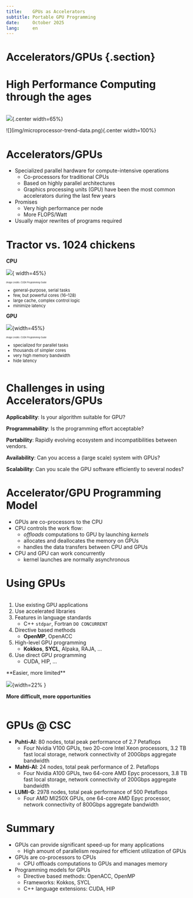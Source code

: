 ```yaml
---
title:    GPUs as Accelerators
subtitle: Portable GPU Programming
date:     October 2025
lang:     en
---
```


# Accelerators/GPUs {.section}

# High Performance Computing through the ages

<div class="column">

![](img/top_500.png){.center width=65%}
</div>

<div class="column"> 
![](img/microprocessor-trend-data.png){.center width=100%}
</div>


# Accelerators/GPUs

- Specialized parallel hardware for compute-intensive operations
    - Co-processors for traditional CPUs
    - Based on highly parallel architectures
    - Graphics processing units (GPU) have been the most common
      accelerators during the last few years
- Promises
    - Very high performance per node
    - More FLOPS/Watt
- Usually major rewrites of programs required



#  Tractor vs. 1024 chickens

<!-- ![<span style=" font-size:0.5em;">*Image credits: CUDA Programming Guide*</span> ](img/CPU-vs-GPU.jpg){.center width=45%} -->

<div class="column" style="width:49%;">
  <strong>CPU</strong>

  ![](img/CPU.jpg){ width=45%} 
  <div style="font-size:0.4em;">
    <em>Image credits: CUDA Programming Guide</em>
  </div>
  <ul style="font-size:0.8em;">
    <li>general-purpose, serial tasks</li>
    <li>few, but powerful cores (16–128)</li>
    <li>large cache, complex control logic</li>
    <li>minimize latency</li>
  </ul>
</div>

<div class="column" style="width:49%;">
  <strong>GPU</strong>
    
  ![](img/GPU.jpg){width=45%}
  <div style="font-size:0.4em;">
    <em>Image credits: CUDA Programming Guide</em>
  </div>
  <ul style="font-size:0.8em;">
    <li>specialized for parallel tasks</li>
    <li>thousands of simpler cores</li>
    <li>very high memory bandwidth</li>
    <li>hide latency</li>
  </ul>
</div>

# Challenges in using Accelerators/GPUs

**Applicability**: Is your algorithm suitable for GPU?

**Programmability**: Is the programming effort acceptable?

**Portability**: Rapidly evolving ecosystem and incompatibilities between vendors.

**Availability**: Can you access a (large scale) system with GPUs?

**Scalability**: Can you scale the GPU software efficiently to several nodes?

#  Accelerator/GPU Programming Model

- GPUs are co-processors to the CPU
- CPU controls the work flow:
  - *offloads* computations to GPU by launching *kernels*
  - allocates and deallocates the memory on GPUs
  - handles the data transfers between CPU and GPUs
- CPU and GPU can work concurrently
   - kernel launches are normally asynchronous


# Using GPUs

<div class="column">

1. Use existing GPU applications
2. Use accelerated libraries
3. Features in language standards
    - C++ `stdpar`, Fortran `DO CONCURRENT`
4. Directive based methods
    - **OpenMP**, OpenACC
5. High-level GPU programming
    - **Kokkos**, **SYCL**, Alpaka, RAJA, ...
6. Use direct GPU programming
    - CUDA, HIP, ...
</div>
<div class="column">
**Easier, more limited**

![](img/arrow.png){width=22% }

**More difficult, more opportunities**

</div>



# GPUs @ CSC

- **Puhti-AI**: 80 nodes, total peak performance of 2.7 Petaflops
    - Four Nvidia V100 GPUs, two 20-core Intel Xeon processors, 3.2 TB fast local storage, network connectivity of 200Gbps aggregate bandwidth  
- **Mahti-AI**: 24 nodes, total peak performance of 2. Petaflops
    - Four Nvidia A100 GPUs, two 64-core AMD Epyc processors, 3.8 TB fast local storage,  network connectivity of 200Gbps aggregate bandwidth   
- **LUMI-G**: 2978 nodes, total peak performance of 500 Petaflops
    - Four AMD MI250X GPUs, one 64-core AMD Epyc processor, network connectivity of 800Gbps aggregate bandwidth


# Summary

- GPUs can provide significant speed-up for many applications
    - High amount of parallelism required for efficient utilization of GPUs
- GPUs are co-processors to CPUs
   - CPU offloads computations to GPUs and manages memory
- Programming models for GPUs
    - Directive based methods: OpenACC, OpenMP
    - Frameworks: Kokkos, SYCL
    - C++ language extensions: CUDA, HIP
